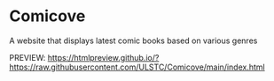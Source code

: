 # Comicove
A website that displays latest comic books based on various genres

PREVIEW:
https://htmlpreview.github.io/?https://raw.githubusercontent.com/ULSTC/Comicove/main/index.html
